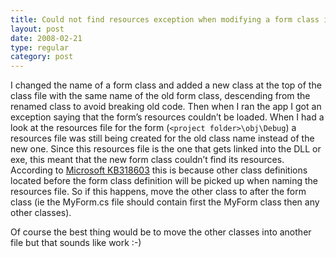 ```yaml
---
title: Could not find resources exception when modifying a form class in Visual Studio .NET 2003
layout: post
date: 2008-02-21
type: regular
category: post
---
```


I changed the name of a form class and added a new class at the top of the class file with the same name of the old form class, descending from the renamed class to avoid breaking old code. Then when I ran the app I got an exception saying that the form’s resources couldn’t be loaded. When I had a look at the resources file for the form (`<project folder>\obj\Debug`) a resources file was still being created for the old class name instead of the new one. Since this resources file is the one that gets linked into the DLL or exe, this meant that the new form class couldn’t find its resources. According to [Microsoft KB318603][1] this is because other class definitions located before the form class definition will be picked up when naming the resources file. So if this happens, move the other class to after the form class (ie the MyForm.cs file should contain first the MyForm class then any other classes).

Of course the best thing would be to move the other classes into another file but that sounds like work :-)

[1]: https://support.microsoft.com/kb/318603
